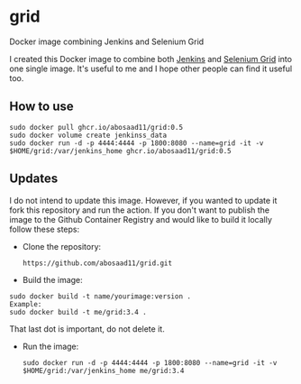 # grid
Docker image combining Jenkins and Selenium Grid

I created this Docker image to combine both [Jenkins](https://github.com/jenkinsci/jenkins) and [Selenium Grid](https://github.com/SeleniumHQ/docker-selenium) into one single image. It's useful to me and I hope other people can find it useful too.

## How to use
```
sudo docker pull ghcr.io/abosaad11/grid:0.5
sudo docker volume create jenkinss_data
sudo docker run -d -p 4444:4444 -p 1800:8080 --name=grid -it -v $HOME/grid:/var/jenkins_home ghcr.io/abosaad11/grid:0.5
```
## Updates
I do not intend to update this image. However, if you wanted to update it fork this repository and run the action. If you don't want to publish the image to the Github Container Registry and would like to build it locally follow these steps:
- Clone the repository:
  ```
  https://github.com/abosaad11/grid.git
  ```
- Build the image:
```
sudo docker build -t name/yourimage:version .
Example:
sudo docker build -t me/grid:3.4 .
```
That last dot is important, do not delete it.
- Run the image:
  ```
  sudo docker run -d -p 4444:4444 -p 1800:8080 --name=grid -it -v $HOME/grid:/var/jenkins_home me/grid:3.4
  ```
